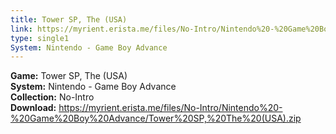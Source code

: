 ```yaml
---
title: Tower SP, The (USA)
link: https://myrient.erista.me/files/No-Intro/Nintendo%20-%20Game%20Boy%20Advance/Tower%20SP,%20The%20(USA).zip
type: single1
System: Nintendo - Game Boy Advance
---
```

<b>Game:</b> Tower SP, The (USA)<br>
<b>System:</b> Nintendo - Game Boy Advance<br>
<b>Collection:</b> No-Intro<br>
<b>Download:</b> https://myrient.erista.me/files/No-Intro/Nintendo%20-%20Game%20Boy%20Advance/Tower%20SP,%20The%20(USA).zip